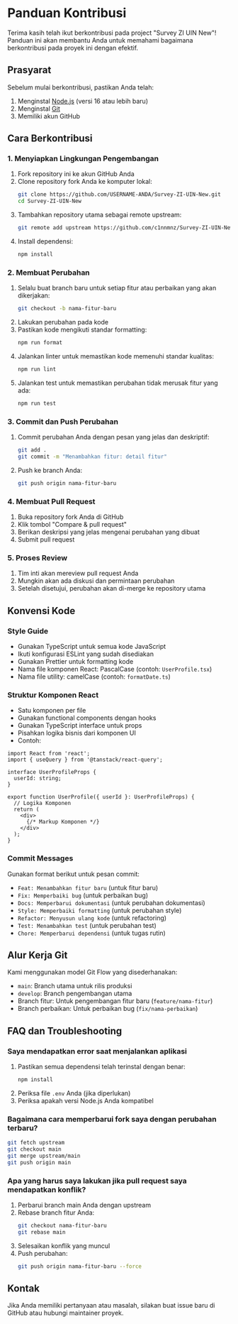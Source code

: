 # Panduan Kontribusi

Terima kasih telah ikut berkontribusi pada project "Survey ZI UIN New"! Panduan ini akan membantu Anda untuk memahami bagaimana berkontribusi pada proyek ini dengan efektif.

## Prasyarat

Sebelum mulai berkontribusi, pastikan Anda telah:

1. Menginstal [Node.js](https://nodejs.org/) (versi 16 atau lebih baru)
2. Menginstal [Git](https://git-scm.com/)
3. Memiliki akun GitHub

## Cara Berkontribusi

### 1. Menyiapkan Lingkungan Pengembangan

1. Fork repository ini ke akun GitHub Anda
2. Clone repository fork Anda ke komputer lokal:
   ```bash
   git clone https://github.com/USERNAME-ANDA/Survey-ZI-UIN-New.git
   cd Survey-ZI-UIN-New
   ```
3. Tambahkan repository utama sebagai remote upstream:
   ```bash
   git remote add upstream https://github.com/c1nnmnz/Survey-ZI-UIN-New.git
   ```
4. Install dependensi:
   ```bash
   npm install
   ```

### 2. Membuat Perubahan

1. Selalu buat branch baru untuk setiap fitur atau perbaikan yang akan dikerjakan:
   ```bash
   git checkout -b nama-fitur-baru
   ```
2. Lakukan perubahan pada kode
3. Pastikan kode mengikuti standar formatting:
   ```bash
   npm run format
   ```
4. Jalankan linter untuk memastikan kode memenuhi standar kualitas:
   ```bash
   npm run lint
   ```
5. Jalankan test untuk memastikan perubahan tidak merusak fitur yang ada:
   ```bash
   npm run test
   ```

### 3. Commit dan Push Perubahan

1. Commit perubahan Anda dengan pesan yang jelas dan deskriptif:
   ```bash
   git add .
   git commit -m "Menambahkan fitur: detail fitur"
   ```
2. Push ke branch Anda:
   ```bash
   git push origin nama-fitur-baru
   ```

### 4. Membuat Pull Request

1. Buka repository fork Anda di GitHub
2. Klik tombol "Compare & pull request"
3. Berikan deskripsi yang jelas mengenai perubahan yang dibuat
4. Submit pull request

### 5. Proses Review

1. Tim inti akan mereview pull request Anda
2. Mungkin akan ada diskusi dan permintaan perubahan
3. Setelah disetujui, perubahan akan di-merge ke repository utama

## Konvensi Kode

### Style Guide

- Gunakan TypeScript untuk semua kode JavaScript
- Ikuti konfigurasi ESLint yang sudah disediakan
- Gunakan Prettier untuk formatting kode
- Nama file komponen React: PascalCase (contoh: `UserProfile.tsx`)
- Nama file utility: camelCase (contoh: `formatDate.ts`)

### Struktur Komponen React

- Satu komponen per file
- Gunakan functional components dengan hooks
- Gunakan TypeScript interface untuk props
- Pisahkan logika bisnis dari komponen UI
- Contoh:

```tsx
import React from 'react';
import { useQuery } from '@tanstack/react-query';

interface UserProfileProps {
  userId: string;
}

export function UserProfile({ userId }: UserProfileProps) {
  // Logika Komponen
  return (
    <div>
      {/* Markup Komponen */}
    </div>
  );
}
```

### Commit Messages

Gunakan format berikut untuk pesan commit:

- `Feat: Menambahkan fitur baru` (untuk fitur baru)
- `Fix: Memperbaiki bug` (untuk perbaikan bug)
- `Docs: Memperbarui dokumentasi` (untuk perubahan dokumentasi)
- `Style: Memperbaiki formatting` (untuk perubahan style)
- `Refactor: Menyusun ulang kode` (untuk refactoring)
- `Test: Menambahkan test` (untuk perubahan test)
- `Chore: Memperbarui dependensi` (untuk tugas rutin)

## Alur Kerja Git

Kami menggunakan model Git Flow yang disederhanakan:

- `main`: Branch utama untuk rilis produksi
- `develop`: Branch pengembangan utama
- Branch fitur: Untuk pengembangan fitur baru (`feature/nama-fitur`)
- Branch perbaikan: Untuk perbaikan bug (`fix/nama-perbaikan`)

## FAQ dan Troubleshooting

### Saya mendapatkan error saat menjalankan aplikasi

1. Pastikan semua dependensi telah terinstal dengan benar:
   ```bash
   npm install
   ```
2. Periksa file `.env` Anda (jika diperlukan)
3. Periksa apakah versi Node.js Anda kompatibel

### Bagaimana cara memperbarui fork saya dengan perubahan terbaru?

```bash
git fetch upstream
git checkout main
git merge upstream/main
git push origin main
```

### Apa yang harus saya lakukan jika pull request saya mendapatkan konflik?

1. Perbarui branch main Anda dengan upstream
2. Rebase branch fitur Anda:
   ```bash
   git checkout nama-fitur-baru
   git rebase main
   ```
3. Selesaikan konflik yang muncul
4. Push perubahan:
   ```bash
   git push origin nama-fitur-baru --force
   ```

## Kontak

Jika Anda memiliki pertanyaan atau masalah, silakan buat issue baru di GitHub atau hubungi maintainer proyek.